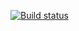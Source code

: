[![Build status](https://ci.appveyor.com/api/projects/status/dkpk711h8hr9o8kt?svg=true)](https://ci.appveyor.com/project/VEVparashut/web)
